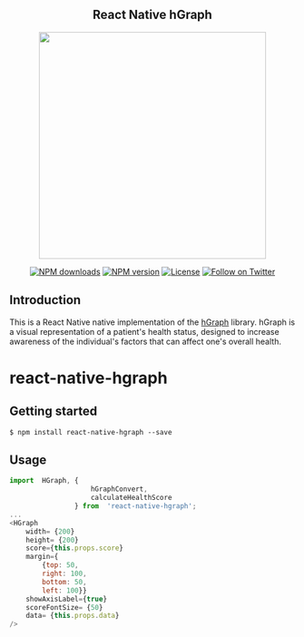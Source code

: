 
  <h2 align="center">React Native hGraph</h2>
<p align="center">
  <a href="http://hgraph.org">
    <img width="400" src="https://firebasestorage.googleapis.com/v0/b/health-score-6740b.appspot.com/o/development%2Fresources%2Fimages%2FSimulator%20Screen%20Shot%20-%20iPhone%208%20Plus%20-%202018-04-07%20at%2022.07.28.png?alt=media&token=48afa9ee-7256-4623-b335-6d1b6a257341"><br/>
  </a>

</p>

<p align="center">
  <a href="https://www.npmjs.com/package/react-native-human-api"><img src="https://img.shields.io/npm/dt/react-native-human-api.svg?style=flat-square" alt="NPM downloads"></a>
  <a href="https://www.npmjs.com/package/react-native-human-api"><img src="https://img.shields.io/npm/v/react-native-human-api.svg?style=flat-square" alt="NPM version"></a>
  <a href="/LICENSE"><img src="https://img.shields.io/aur/license/yaourt.svg?style=flat-square" alt="License"></a>
  <a href="https://twitter.com/citizenhealth"><img src="https://img.shields.io/twitter/follow/CitizenHealthio.svg?style=social&logo=twitter&label=Follow" alt="Follow on Twitter"></a>
</p>

## Introduction

This is a React Native native implementation of the  [hGraph](http://hgraph.org/) library. hGraph is a visual representation of a patient's health status, designed to increase awareness of the individual's factors that can affect one's overall health.

# react-native-hgraph

## Getting started

`$ npm install react-native-hgraph --save`


## Usage
```javascript
import  HGraph, { 
					hGraphConvert, 
					calculateHealthScore 
				} from  'react-native-hgraph';
...
<HGraph
	width= {200}
	height= {200}
	score={this.props.score}
	margin={
		{top: 50,
		right: 100,
		bottom: 50,
		left: 100}}
	showAxisLabel={true}
	scoreFontSize= {50}
	data= {this.props.data}
/>
```


